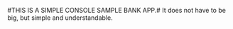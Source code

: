#THIS IS A SIMPLE CONSOLE SAMPLE BANK APP.#
It does not have to be big, but simple and understandable.
